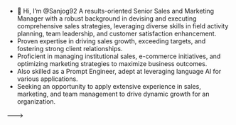 - 👋 Hi, I’m @Sanjog92 A results-oriented Senior Sales and Marketing Manager with a robust background in devising and executing comprehensive sales strategies, leveraging diverse skills in field activity planning, team leadership, and customer satisfaction enhancement.
- Proven expertise in driving sales growth, exceeding targets, and fostering strong client relationships.
- Proficient in managing institutional sales, e-commerce initiatives, and optimizing marketing strategies to maximize business outcomes.
- Also skilled as a Prompt Engineer, adept at leveraging language AI for various applications.
- Seeking an opportunity to apply extensive experience in sales, marketing, and team management to drive dynamic growth for an organization.

--->

